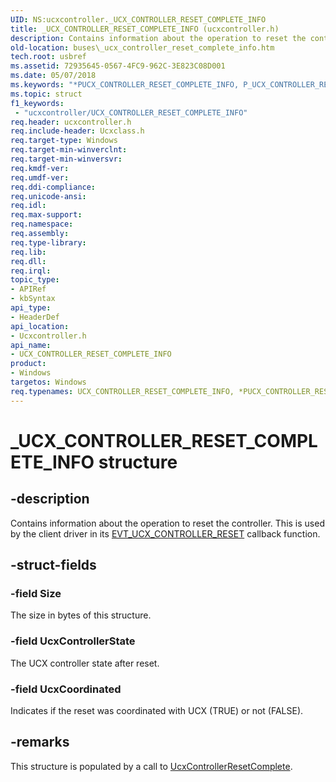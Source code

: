 ```yaml
---
UID: NS:ucxcontroller._UCX_CONTROLLER_RESET_COMPLETE_INFO
title: _UCX_CONTROLLER_RESET_COMPLETE_INFO (ucxcontroller.h)
description: Contains information about the operation to reset the controller. This is used by the client driver in its EVT_UCX_CONTROLLER_RESET callback function.
old-location: buses\_ucx_controller_reset_complete_info.htm
tech.root: usbref
ms.assetid: 72935645-0567-4FC9-962C-3E823C08D001
ms.date: 05/07/2018
ms.keywords: "*PUCX_CONTROLLER_RESET_COMPLETE_INFO, P_UCX_CONTROLLER_RESET_COMPLETE_INFO, P_UCX_CONTROLLER_RESET_COMPLETE_INFO structure pointer [Buses], UCX_CONTROLLER_RESET_COMPLETE_INFO, UCX_CONTROLLER_RESET_COMPLETE_INFO structure [Buses], _UCX_CONTROLLER_RESET_COMPLETE_INFO, buses._ucx_controller_reset_complete_info, ucxcontroller/P_UCX_CONTROLLER_RESET_COMPLETE_INFO, ucxcontroller/_UCX_CONTROLLER_RESET_COMPLETE_INFO"
ms.topic: struct
f1_keywords:
 - "ucxcontroller/UCX_CONTROLLER_RESET_COMPLETE_INFO"
req.header: ucxcontroller.h
req.include-header: Ucxclass.h
req.target-type: Windows
req.target-min-winverclnt: 
req.target-min-winversvr: 
req.kmdf-ver: 
req.umdf-ver: 
req.ddi-compliance: 
req.unicode-ansi: 
req.idl: 
req.max-support: 
req.namespace: 
req.assembly: 
req.type-library: 
req.lib: 
req.dll: 
req.irql: 
topic_type:
- APIRef
- kbSyntax
api_type:
- HeaderDef
api_location:
- Ucxcontroller.h
api_name:
- UCX_CONTROLLER_RESET_COMPLETE_INFO
product:
- Windows
targetos: Windows
req.typenames: UCX_CONTROLLER_RESET_COMPLETE_INFO, *PUCX_CONTROLLER_RESET_COMPLETE_INFO
---
```


# _UCX_CONTROLLER_RESET_COMPLETE_INFO structure


## -description


Contains information about the operation to reset the controller. This is used by the client driver in its <a href="https://docs.microsoft.com/windows-hardware/drivers/ddi/ucxcontroller/nc-ucxcontroller-evt_ucx_controller_reset">EVT_UCX_CONTROLLER_RESET</a> callback function.


## -struct-fields




### -field Size

The size in bytes of this structure.


### -field UcxControllerState

The UCX controller state after reset. 


### -field UcxCoordinated

Indicates if the reset was coordinated with UCX (TRUE) or not (FALSE).


## -remarks



This structure is populated by a call to <a href="https://docs.microsoft.com/windows-hardware/drivers/ddi/ucxcontroller/nf-ucxcontroller-ucxcontrollerresetcomplete">UcxControllerResetComplete</a>.




